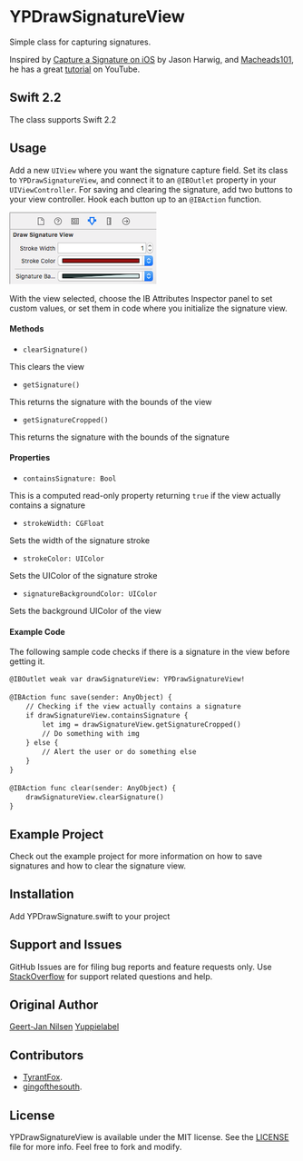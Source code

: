 # YPDrawSignatureView

Simple class for capturing signatures.

Inspired by [Capture a Signature on iOS](https://www.altamiracorp.com/blog/employee-posts/capture-a-signature-on-ios) by Jason Harwig, and [Macheads101](https://www.youtube.com/user/macheads101), he has a great [tutorial](https://www.youtube.com/watch?v=8KV1o9hPF5E&list=UU7fIuG6L5EPc9Ijq2_BCmIg) on YouTube.

## Swift 2.2

The class supports Swift 2.2

## Usage

Add a new `UIView` where you want the signature capture field. Set its class to `YPDrawSignatureView`, and connect it to an `@IBOutlet` property in your `UIViewController`. For saving and clearing the signature, add two buttons to your view controller. Hook each button up to an `@IBAction` function.

![ScreenShot](ibss.png?raw=true "Interface Builder Attributes Inspector panel")

With the view selected, choose the IB Attributes Inspector panel to set custom values, or set them in code where you initialize the signature view.

#### Methods

* `clearSignature()`

This clears the view

* `getSignature()`

This returns the signature with the bounds of the view

* `getSignatureCropped()`

This returns the signature with the bounds of the signature

#### Properties

* `containsSignature: Bool`

This is a computed read-only property returning `true` if the view actually contains a signature

* `strokeWidth: CGFloat`

Sets the width of the signature stroke

* `strokeColor: UIColor`

Sets the UIColor of the signature stroke

* `signatureBackgroundColor: UIColor`

Sets the background UIColor of the view

#### Example Code

The following sample code checks if there is a signature in the view before getting it.

```
@IBOutlet weak var drawSignatureView: YPDrawSignatureView!

@IBAction func save(sender: AnyObject) {
    // Checking if the view actually contains a signature
    if drawSignatureView.containsSignature {
        let img = drawSignatureView.getSignatureCropped()
        // Do something with img
    } else {
        // Alert the user or do something else
    }
}

@IBAction func clear(sender: AnyObject) {
    drawSignatureView.clearSignature()
}
```

## Example Project

Check out the example project for more information on how to save signatures and how to clear the signature view.

## Installation

Add YPDrawSignature.swift to your project

## Support and Issues

GitHub Issues are for filing bug reports and feature requests only. Use [StackOverflow](http://stackoverflow.com/search?q=YPDrawSignatureView) for support related questions and help.

## Original Author

[Geert-Jan Nilsen](mailto:gj.nilsen@yuppielabel.com) [Yuppielabel](http://yuppielabel.com)

## Contributors

* [TyrantFox](https://github.com/TyrantFox).
* [gingofthesouth](https://github.com/gingofthesouth).

## License

YPDrawSignatureView is available under the MIT license. See the [LICENSE](LICENSE) file for more info. Feel free to fork and modify.
